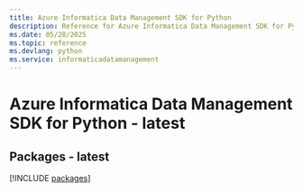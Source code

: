 ```yaml
---
title: Azure Informatica Data Management SDK for Python
description: Reference for Azure Informatica Data Management SDK for Python
ms.date: 05/28/2025
ms.topic: reference
ms.devlang: python
ms.service: informaticadatamanagement
---
```

# Azure Informatica Data Management SDK for Python - latest
## Packages - latest
[!INCLUDE [packages](informatica-data-management-index.md)]